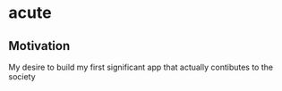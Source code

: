 # acute

## Motivation
My desire to build my first significant app that actually contibutes to the society
